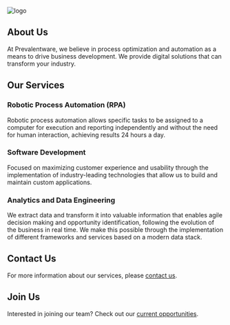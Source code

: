 ![logo](https://www.prevalentware.com/_next/image?url=%2Fimg%2Flogos%2FlogoPrevalentWhite.png&w=256&q=100)

## About Us

At Prevalentware, we believe in process optimization and automation as a means to drive business development. We provide digital solutions that can transform your industry.

## Our Services

### Robotic Process Automation (RPA)

Robotic process automation allows specific tasks to be assigned to a computer for execution and reporting independently and without the need for human interaction, achieving results 24 hours a day.

### Software Development

Focused on maximizing customer experience and usability through the implementation of industry-leading technologies that allow us to build and maintain custom applications.

### Analytics and Data Engineering

We extract data and transform it into valuable information that enables agile decision making and opportunity identification, following the evolution of the business in real time. We make this possible through the implementation of different frameworks and services based on a modern data stack.

## Contact Us

For more information about our services, please [contact us](https://www.prevalentware.com/contact).

## Join Us

Interested in joining our team? Check out our [current opportunities](https://www.prevalentware.com/joinus).
